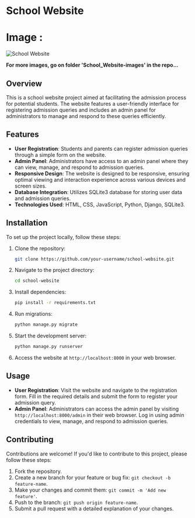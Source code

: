 # School Website

# Image :
![School Website](School-Website-images/image1.png)

**For more images, go on folder 'School_Website-images' in the repo...**
## Overview

This is a school website project aimed at facilitating the admission process for potential students. The website features a user-friendly interface for registering admission queries and includes an admin panel for administrators to manage and respond to these queries efficiently.

## Features

- **User Registration**: Students and parents can register admission queries through a simple form on the website.
- **Admin Panel**: Administrators have access to an admin panel where they can view, manage, and respond to admission queries.
- **Responsive Design**: The website is designed to be responsive, ensuring optimal viewing and interaction experience across various devices and screen sizes.
- **Database Integration**: Utilizes SQLite3 database for storing user data and admission queries.
- **Technologies Used**: HTML, CSS, JavaScript, Python, Django, SQLite3.

## Installation

To set up the project locally, follow these steps:

1. Clone the repository:
   ```bash
   git clone https://github.com/your-username/school-website.git
   ```
2. Navigate to the project directory:
   ```bash
   cd school-website
   ```
3. Install dependencies:
   ```bash
   pip install -r requirements.txt
   ```
4. Run migrations:
   ```bash
   python manage.py migrate
   ```
5. Start the development server:
   ```bash
   python manage.py runserver
   ```
6. Access the website at `http://localhost:8000` in your web browser.

## Usage

- **User Registration**: Visit the website and navigate to the registration form. Fill in the required details and submit the form to register your admission query.
- **Admin Panel**: Administrators can access the admin panel by visiting `http://localhost:8000/admin` in their web browser. Log in using admin credentials to view, manage, and respond to admission queries.

## Contributing

Contributions are welcome! If you'd like to contribute to this project, please follow these steps:

1. Fork the repository.
2. Create a new branch for your feature or bug fix: `git checkout -b feature-name`.
3. Make your changes and commit them: `git commit -m 'Add new feature'`.
4. Push to the branch: `git push origin feature-name`.
5. Submit a pull request with a detailed explanation of your changes.
